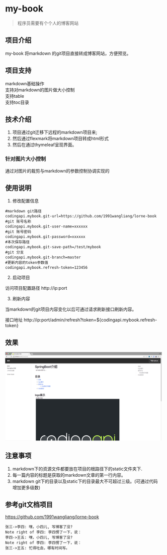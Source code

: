 # my-book

> 程序员需要有个个人的博客网站


## 项目介绍

my-book 将markdown 的git项目直接转成博客网站，方便预览。


## 项目支持

markdown基础操作  
支持对markdown的图片做大小控制  
支持table  
支持toc目录  


## 技术介绍

1. 项目通过git迁移下远程的markdown项目来;
2. 然后通过flexmark将markdown项目转成html形式
3. 然后在通过thymeleaf呈现界面。

### 针对图片大小控制

通过对图片的裁剪与markdown的参数控制协调实现的


## 使用说明

1. 修改配置信息
```
#markdown git路径
codingapi.mybook.git-url=https://github.com/1991wangliang/lorne-book
#git 账号名称
codingapi.mybook.git-user-name=xxxxxx
#git 账号密码
codingapi.mybook.git-password=xxxxxx
#本次保存路径
codingapi.mybook.git-save-path=/test/mybook
#git 分支
codingapi.mybook.git-branch=master
#更新内容的token参数值
codingapi.mybook.refresh-token=123456

```

2. 启动项目  

访问项目配置路径 http://ip:port


3. 刷新内容

当markdown的git项目内容变化以后可通过请求刷新接口刷新内容。

接口地址 http://ip:port/admin/refresh?token=${codingapi.mybook.refresh-token}



## 效果

![](mybook.jpg)




## 注意事项

1. markdown下的资源文件都要放在项目的根路径下的static文件夹下.
2. 每一篇内容的标题是获取的markdown文章的第一行内容。
3. markdown git下的目录以及static下的目录最大不可超过三级。(可通过代码增加更多级数)


## 参考git文档项目

https://github.com/1991wangliang/lorne-book



```sequence
张三->李四: 嘿，小四儿, 写博客了没?
Note right of 李四: 李四愣了一下，说：
李四->王五: 嘿，小四儿, 写博客了没?
Note right of 李四: 李四愣了一下，说：
张三->王五: 忙得吐血，哪有时间写。
```
